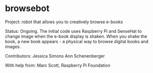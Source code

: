 # browsebot
Project: robot that allows you to creatively browse e-books

Status: Ongoing. The initial code uses Raspberry Pi and SenseHat to change image when the e-book display is shaken. When you shake the book, a new book appears - a physical way to browse digital books and images.

Contributors:
Jessica Simons
Ann Schenenberger

With help from: Marc Scott, Raspberry Pi Foundation

